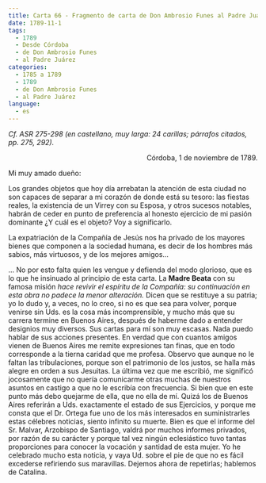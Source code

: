```yaml
---
title: Carta 66 - Fragmento de carta de Don Ambrosio Funes al Padre Juárez (Córdoba, 1 de noviembre de 1789).
date: 1789-11-1
tags:
  - 1789
  - Desde Córdoba
  - de Don Ambrosio Funes
  - al Padre Juárez
categories:
  - 1785 a 1789
  - 1789
  - de Don Ambrosio Funes
  - al Padre Juárez
language:
  - es
---
```

_Cf. ASR 275-298 (en castellano, muy larga: 24 carillas; párrafos citados, pp. 275, 292)._

<div align="right">
Córdoba, 1 de noviembre de 1789.
</div>

Mi muy amado dueño:

Los grandes objetos que hoy día arrebatan la atención de esta ciudad no son capaces de separar a mi corazón de donde está su tesoro: las fiestas reales, la existencia de un Virrey con su Esposa, y otros sucesos notables, habrán de ceder en punto de preferencia al honesto ejercicio de mi pasión dominante ¿Y cuál es el objeto? Voy a significarlo.

La expatriación de la Compañía de Jesús nos ha privado de los mayores bienes que componen a la sociedad humana, es decir de los hombres más sabios, más virtuosos, y de los mejores amigos...

... No por esto falta quien les vengue y defienda del modo glorioso, que es lo que he insinuado al principio de esta carta. La __Madre Beata__ con su famosa misión _hace revivir el espíritu de la Compañía: su continuación en esta obra no padece la menor alteración._ Dicen que se restituye a su patria; yo lo dudo y, a veces, no lo creo, si no es que sea para volver, porque venirse sin Uds. es la cosa más incomprensible, y mucho más que su carrera termine en Buenos Aires, después de haberme dado a entender designios muy diversos. Sus cartas para mí son muy escasas. Nada puedo hablar de sus acciones presentes. En verdad que con cuantos amigos vienen de Buenos Aires me remite expresiones tan finas, que en todo corresponde a la tierna caridad que me profesa. Observo que aunque no le faltan las tribulaciones, porque son el patrimonio de los justos, se halla más alegre en orden a sus Jesuitas. La última vez que me escribió, me significó jocosamente que no quería comunicarme otras muchas de nuestros asuntos en castigo a que no le escribía con frecuencia. Si bien que en este punto más debo quejarme de ella, que no ella de mí. Quizá los de Buenos Aires referirán a Uds. exactamente el estado de sus Ejercicios, y porque me consta que el Dr. Ortega fue uno de los más interesados en suministrarles estas célebres noticias, siento infinito su muerte. Bien es que el informe del Sr. Malvar, Arzobispo de Santiago, valdrá por muchos informes privados, por razón de su carácter y porque tal vez ningún eclesiástico tuvo tantas proporciones para conocer la vocación y santidad de esta mujer. Yo he celebrado mucho esta noticia, y vaya Ud. sobre el pie de que no es fácil excederse refiriendo sus maravillas. Dejemos ahora de repetirlas; hablemos de Catalina.
